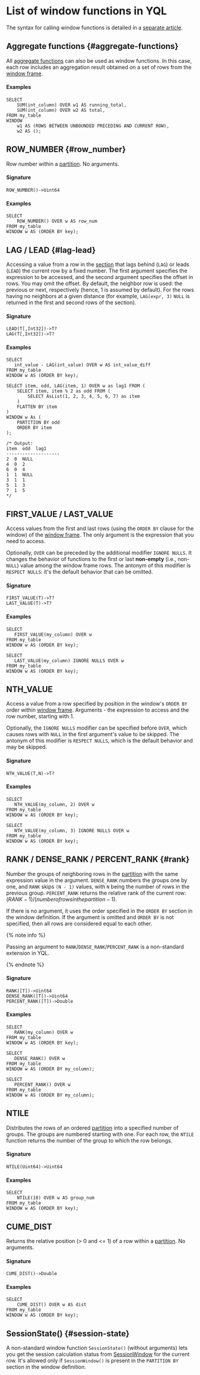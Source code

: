 
# List of window functions in YQL

The syntax for calling window functions is detailed in a [separate article](../syntax/window.md).



## Aggregate functions {#aggregate-functions}

All [aggregate functions](aggregation.md) can also be used as window functions.
In this case, each row includes an aggregation result obtained on a set of rows from the [window frame](../syntax/window.md#frame).

#### Examples

```yql
SELECT
    SUM(int_column) OVER w1 AS running_total,
    SUM(int_column) OVER w2 AS total,
FROM my_table
WINDOW
    w1 AS (ROWS BETWEEN UNBOUNDED PRECEDING AND CURRENT ROW),
    w2 AS ();
```



## ROW_NUMBER {#row_number}

Row number within a [partition](../syntax/window.md#partition). No arguments.

#### Signature

```yql
ROW_NUMBER()->Uint64
```

#### Examples

```yql
SELECT
    ROW_NUMBER() OVER w AS row_num
FROM my_table
WINDOW w AS (ORDER BY key);
```



## LAG / LEAD {#lag-lead}

Accessing a value from a row in the [section](../syntax/window.md#partition) that lags behind (`LAG`) or leads (`LEAD`) the current row by a fixed number. The first argument specifies the expression to be accessed, and the second argument specifies the offset in rows. You may omit the offset. By default, the neighbor row is used: the previous or next, respectively (hence, 1 is assumed by default). For the rows having no neighbors at a given distance (for example, `LAG(expr, 3)` `NULL` is returned in the first and second rows of the section).

#### Signature

```yql
LEAD(T[,Int32])->T?
LAG(T[,Int32])->T?
```

#### Examples

```yql
SELECT
   int_value - LAG(int_value) OVER w AS int_value_diff
FROM my_table
WINDOW w AS (ORDER BY key);
```

```yql
SELECT item, odd, LAG(item, 1) OVER w as lag1 FROM (
    SELECT item, item % 2 as odd FROM (
        SELECT AsList(1, 2, 3, 4, 5, 6, 7) as item
    )
    FLATTEN BY item
)
WINDOW w As (
    PARTITION BY odd
    ORDER BY item
);

/* Output:
item  odd  lag1
--------------------
2  0  NULL
4  0  2
6  0  4
1  1  NULL
3  1  1
5  1  3
7  1  5
*/
```


## FIRST_VALUE / LAST_VALUE

Access values from the first and last rows (using the `ORDER BY` clause for the window) of the [window frame](../syntax/window.md#frame). The only argument is the expression that you need to access.

Optionally, `OVER` can be preceded by the additional modifier `IGNORE NULLS`. It changes the behavior of functions to the first or last **non-empty** (i.e., non-`NULL`) value among the window frame rows. The antonym of this modifier is `RESPECT NULLS`: it's the default behavior that can be omitted.

#### Signature

```yql
FIRST_VALUE(T)->T?
LAST_VALUE(T)->T?
```

#### Examples

```yql
SELECT
   FIRST_VALUE(my_column) OVER w
FROM my_table
WINDOW w AS (ORDER BY key);
```

```yql
SELECT
   LAST_VALUE(my_column) IGNORE NULLS OVER w
FROM my_table
WINDOW w AS (ORDER BY key);
```



## NTH_VALUE

Access a value from a row specified by position in the window's `ORDER BY` order within [window frame](../syntax/window.md#frame). Arguments - the expression to access and the row number, starting with 1.

Optionally, the `IGNORE NULLS` modifier can be specified before `OVER`, which causes rows with `NULL` in the first argument's value to be skipped. The antonym of this modifier is `RESPECT NULLS`, which is the default behavior and may be skipped.

#### Signature

```yql
NTH_VALUE(T,N)->T?
```

#### Examples

```yql
SELECT
   NTH_VALUE(my_column, 2) OVER w
FROM my_table
WINDOW w AS (ORDER BY key);
```

```yql
SELECT
   NTH_VALUE(my_column, 3) IGNORE NULLS OVER w
FROM my_table
WINDOW w AS (ORDER BY key);
```




## RANK / DENSE_RANK / PERCENT_RANK {#rank}

Number the groups of neighboring rows in the [partition](../syntax/window.md#partition) with the same expression value in the argument. `DENSE_RANK` numbers the groups one by one, and `RANK` skips `(N - 1)` values, with `N` being the number of rows in the previous group. `PERCENT_RANK` returns the relative rank of the current row: $(RANK - 1)/(number of rows in the partition - 1)$.

If there is no argument, it uses the order specified in the `ORDER BY` section in the window definition.
If the argument is omitted and `ORDER BY` is not specified, then all rows are considered equal to each other.

{% note info %}

Passing an argument to `RANK`/`DENSE_RANK`/`PERCENT_RANK` is a non-standard extension in YQL.

{% endnote %}

#### Signature

```text
RANK([T])->Uint64
DENSE_RANK([T])->Uint64
PERCENT_RANK([T])->Double
```

#### Examples

```yql
SELECT
   RANK(my_column) OVER w
FROM my_table
WINDOW w AS (ORDER BY key);
```

```yql
SELECT
   DENSE_RANK() OVER w
FROM my_table
WINDOW w AS (ORDER BY my_column);
```

```yql
SELECT
   PERCENT_RANK() OVER w
FROM my_table
WINDOW w AS (ORDER BY my_column);
```



## NTILE

Distributes the rows of an ordered [partition](../syntax/window.md#partition) into a specified number of groups. The groups are numbered starting with one. For each row, the `NTILE` function returns the number of the group to which the row belongs.

#### Signature

```yql
NTILE(Uint64)->Uint64
```

#### Examples

```yql
SELECT
    NTILE(10) OVER w AS group_num
FROM my_table
WINDOW w AS (ORDER BY key);
```



## CUME_DIST

Returns the relative position (> 0 and <= 1) of a row within a [partition](../syntax/window.md#partition). No arguments.

#### Signature

```yql
CUME_DIST()->Double
```

#### Examples

```yql
SELECT
    CUME_DIST() OVER w AS dist
FROM my_table
WINDOW w AS (ORDER BY key);
```


## SessionState() {#session-state}

A non-standard window function `SessionState()` (without arguments) lets you get the session calculation status from [SessionWindow](../syntax/group_by.md#session-window) for the current row.
It's allowed only if `SessionWindow()` is present in the `PARTITION BY` section in the window definition.


